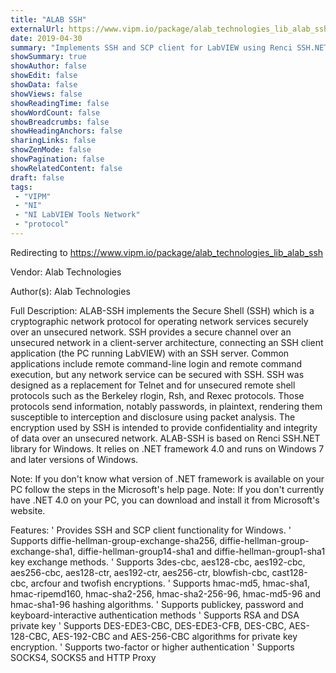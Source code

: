 ```yaml
---
title: "ALAB SSH"
externalUrl: https://www.vipm.io/package/alab_technologies_lib_alab_ssh
date: 2019-04-30
summary: "Implements SSH and SCP client for LabVIEW using Renci SSH.NET."
showSummary: true
showAuthor: false
showEdit: false
showData: false
showViews: false
showReadingTime: false
showWordCount: false
showBreadcrumbs: false
showHeadingAnchors: false
sharingLinks: false
showZenMode: false
showPagination: false
showRelatedContent: false
draft: false
tags:
 - "VIPM"
 - "NI"
 - "NI LabVIEW Tools Network"
 - "protocol"
---
```


Redirecting to https://www.vipm.io/package/alab_technologies_lib_alab_ssh

Vendor: Alab Technologies

Author(s): Alab Technologies
 
Full Description:
ALAB-SSH implements the Secure Shell (SSH) which is a cryptographic network protocol for operating network services securely over an unsecured network. SSH provides a secure channel over an unsecured network in a client-server architecture, connecting an SSH client application (the PC running LabVIEW) with an SSH server. Common applications include remote command-line login and remote command execution, but any network service can be secured with SSH. 
SSH was designed as a replacement for Telnet and for unsecured remote shell protocols such as the Berkeley rlogin, Rsh, and Rexec protocols. Those protocols send information, notably passwords, in plaintext, rendering them susceptible to interception and disclosure using packet analysis. The encryption used by SSH is intended to provide confidentiality and integrity of data over an unsecured network.
ALAB-SSH is based on Renci SSH.NET library for Windows. It relies on .NET framework 4.0 and runs on Windows 7 and later versions of Windows. 

Note: If you don't know what version of .NET framework is available on your PC follow the steps in the Microsoft's help page.
Note: If you don't currently have .NET 4.0 on your PC, you can download and install it from Microsoft's website.

Features:
'	Provides SSH and SCP client functionality for Windows.
'	Supports diffie-hellman-group-exchange-sha256, diffie-hellman-group-exchange-sha1, diffie-hellman-group14-sha1 and diffie-hellman-group1-sha1 key exchange methods.
'	Supports 3des-cbc, aes128-cbc, aes192-cbc, aes256-cbc, aes128-ctr, aes192-ctr, aes256-ctr, blowfish-cbc, cast128-cbc, arcfour and twofish encryptions.
'	Supports hmac-md5, hmac-sha1, hmac-ripemd160, hmac-sha2-256, hmac-sha2-256-96, hmac-md5-96 and hmac-sha1-96 hashing algorithms.
'	Supports publickey, password and keyboard-interactive authentication methods
'	Supports RSA and DSA private key
'	Supports DES-EDE3-CBC, DES-EDE3-CFB, DES-CBC, AES-128-CBC, AES-192-CBC and AES-256-CBC algorithms for private key encryption.
'	Supports two-factor or higher authentication
'	Supports SOCKS4, SOCKS5 and HTTP Proxy
